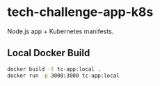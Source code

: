 # tech-challenge-app-k8s

Node.js app + Kubernetes manifests.

## Local Docker Build

```bash
docker build -t tc-app:local .
docker run -p 3000:3000 tc-app:local
